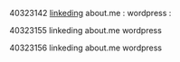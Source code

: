 40323142
[linkeding](https://www.linkedin.com/hp/?dnr=BBXXS_ZtN25seR3mBzygY_95N2xJv4kQn9Qp&report%2Esuccess=ott4r26X_kdWxJQ5KdAEuTh5oMje78dvmq7AR9yn1wpED2_KqWclw6Du-ZzIxFSfvWtceTJQ1bLHDHuwq_T-eVHioRJexjU7Wqytw3Z5obtFD4svmqIdeTQM-ZP17jpvWiy-w6LPK6-)
about.me :
wordpress :

40323155
linkeding
about.me
wordpress

40323156
linkeding
about.me
wordpress